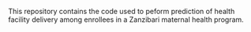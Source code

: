 This repository contains the code used to peform prediction of health facility delivery among enrollees in a Zanzibari maternal health program. 
